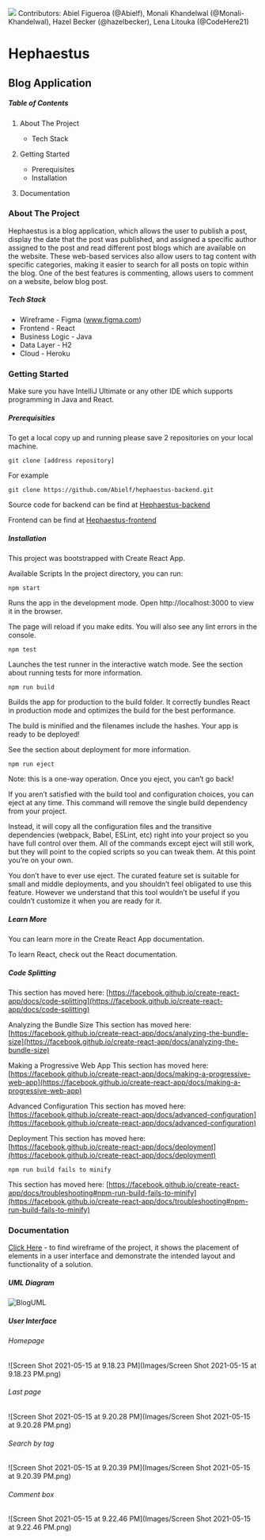 ![](http://static.minitokyo.net/downloads/06/06/292806.jpg)
<span style="color:">
Contributors: Abiel Figueroa (@Abielf), Monali Khandelwal (@Monali-Khandelwal), Hazel Becker (@hazelbecker), Lena Litouka (@CodeHere21)


# Hephaestus
## Blog Application



##### Table of Contents
1. About The Project
 	* Tech Stack
2. Getting Started
	* Prerequisites
	* Installation
 
3. Documentation

### About The Project
	
Hephaestus is a blog application, which allows the user to publish a post, display the date that the post was published, and assigned a specific author assigned to the post and read different post blogs which are available on the website. These web-based services also allow users to tag content with specific categories, making it easier to search for all posts on topic within the blog. One of the best features is commenting, allows users to comment on a website, below blog post. 

##### Tech Stack
* Wireframe - Figma (www.figma.com)
* Frontend - React
* Business Logic - Java
* Data Layer - H2
* Cloud - Heroku

### Getting Started

Make sure you have IntelliJ Ultimate or any other IDE which supports programming in Java and React. 
##### Prerequisities
To get a local copy up and running please save 2 repositories on your local machine. 

```
git clone [address repository]
```
For example

```
git clone https://github.com/Abielf/hephaestus-backend.git
```
Source code for backend can be find at
[Hephaestus-backend](https://github.com/Abielf/hephaestus-backend.git)

Frontend can be find at [Hephaestus-frontend](https://github.com/Abielf/Haphaestus-frontend.git)

##### Installation
This project was bootstrapped with Create React App.

Available Scripts
In the project directory, you can run:

```
npm start
```
Runs the app in the development mode.
Open http://localhost:3000 to view it in the browser.

The page will reload if you make edits.
You will also see any lint errors in the console.

```
npm test
```
Launches the test runner in the interactive watch mode.
See the section about running tests for more information.

```
npm run build
```
Builds the app for production to the build folder.
It correctly bundles React in production mode and optimizes the build for the best performance.

The build is minified and the filenames include the hashes.
Your app is ready to be deployed!

See the section about deployment for more information.

```
npm run eject
```
Note: this is a one-way operation. Once you eject, you can’t go back!

If you aren’t satisfied with the build tool and configuration choices, you can eject at any time. This command will remove the single build dependency from your project.

Instead, it will copy all the configuration files and the transitive dependencies (webpack, Babel, ESLint, etc) right into your project so you have full control over them. All of the commands except eject will still work, but they will point to the copied scripts so you can tweak them. At this point you’re on your own.

You don’t have to ever use eject. The curated feature set is suitable for small and middle deployments, and you shouldn’t feel obligated to use this feature. However we understand that this tool wouldn’t be useful if you couldn’t customize it when you are ready for it.

##### Learn More
You can learn more in the Create React App documentation.

To learn React, check out the React documentation.

##### Code Splitting
This section has moved here: [https://facebook.github.io/create-react-app/docs/code-splitting](https://facebook.github.io/create-react-app/docs/code-splitting)

Analyzing the Bundle Size
This section has moved here: [https://facebook.github.io/create-react-app/docs/analyzing-the-bundle-size](https://facebook.github.io/create-react-app/docs/analyzing-the-bundle-size)

Making a Progressive Web App
This section has moved here: [https://facebook.github.io/create-react-app/docs/making-a-progressive-web-app](https://facebook.github.io/create-react-app/docs/making-a-progressive-web-app)

Advanced Configuration
This section has moved here: [https://facebook.github.io/create-react-app/docs/advanced-configuration](https://facebook.github.io/create-react-app/docs/advanced-configuration)

Deployment
This section has moved here: [https://facebook.github.io/create-react-app/docs/deployment](https://facebook.github.io/create-react-app/docs/deployment)

```
npm run build fails to minify
```
This section has moved here: [https://facebook.github.io/create-react-app/docs/troubleshooting#npm-run-build-fails-to-minify](https://facebook.github.io/create-react-app/docs/troubleshooting#npm-run-build-fails-to-minify)

### Documentation

[Click Here](https://www.figma.com/file/sd5BzKWQp2X7qvBgYUd8FF/Untitled?node-id=9%3A21) - to find wireframe of the project, it shows the placement of elements in a user interface and demonstrate the intended layout and functionality of a solution. 

##### UML Diagram
![BlogUML](Images/BlogUML.png)

##### User Interface
###### Homepage

![Screen Shot 2021-05-15 at 9.18.23 PM](Images/Screen Shot 2021-05-15 at 9.18.23 PM.png)
###### Last page
![Screen Shot 2021-05-15 at 9.20.28 PM](Images/Screen Shot 2021-05-15 at 9.20.28 PM.png)

###### Search by tag
![Screen Shot 2021-05-15 at 9.20.39 PM](Images/Screen Shot 2021-05-15 at 9.20.39 PM.png)

###### Comment box
![Screen Shot 2021-05-15 at 9.22.46 PM](Images/Screen Shot 2021-05-15 at 9.22.46 PM.png)


